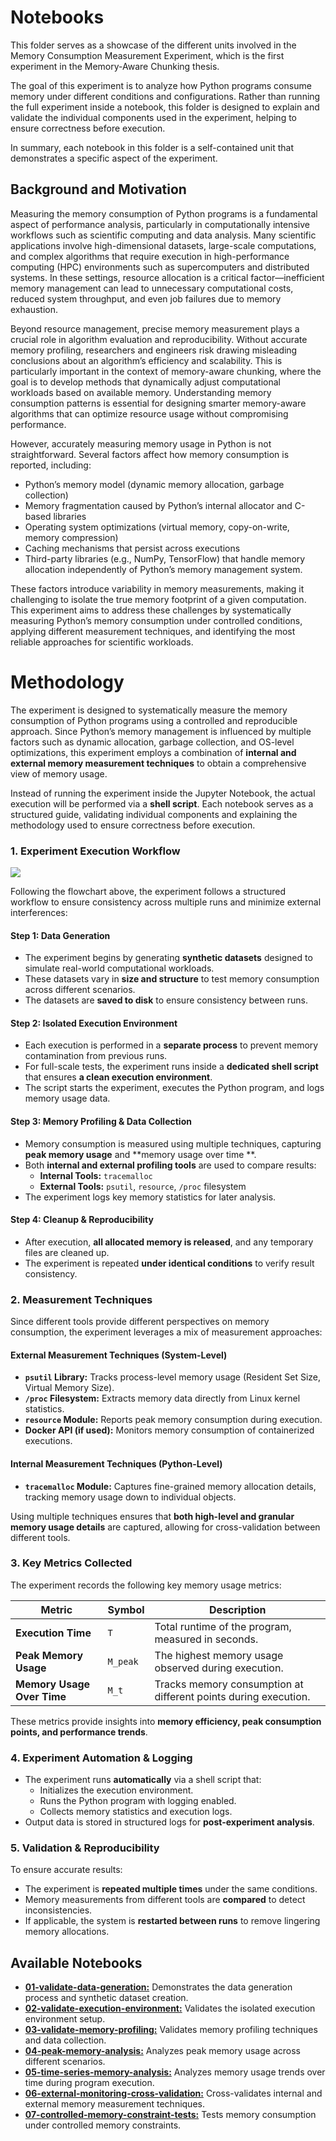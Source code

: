 # Notebooks

This folder serves as a showcase of the different units involved in the Memory Consumption Measurement Experiment, which
is the first experiment in the Memory-Aware Chunking thesis.

The goal of this experiment is to analyze how Python programs consume memory under different conditions and
configurations.
Rather than running the full experiment inside a notebook, this folder is designed to explain and validate the
individual components used in the experiment, helping to ensure correctness before execution.

In summary, each notebook in this folder is a self-contained unit that demonstrates a specific aspect of the experiment.

## Background and Motivation

Measuring the memory consumption of Python programs is a fundamental aspect of performance analysis, particularly in
computationally intensive workflows such as scientific computing and data analysis.
Many scientific applications involve high-dimensional datasets, large-scale computations, and complex algorithms that
require execution in high-performance computing (HPC) environments such as supercomputers and distributed systems.
In these settings, resource allocation is a critical factor—inefficient memory management can lead to unnecessary
computational costs, reduced system throughput, and even job failures due to memory exhaustion.

Beyond resource management, precise memory measurement plays a crucial role in algorithm evaluation and reproducibility.
Without accurate memory profiling, researchers and engineers risk drawing misleading conclusions about an algorithm’s
efficiency and scalability.
This is particularly important in the context of memory-aware chunking, where the goal is to develop methods that
dynamically adjust computational workloads based on available memory.
Understanding memory consumption patterns is essential for designing smarter memory-aware algorithms that can optimize
resource usage without compromising performance.

However, accurately measuring memory usage in Python is not straightforward.
Several factors affect how memory consumption is reported, including:

- Python’s memory model (dynamic memory allocation, garbage collection)
- Memory fragmentation caused by Python’s internal allocator and C-based libraries
- Operating system optimizations (virtual memory, copy-on-write, memory compression)
- Caching mechanisms that persist across executions
- Third-party libraries (e.g., NumPy, TensorFlow) that handle memory allocation independently of Python’s memory
  management system.

These factors introduce variability in memory measurements, making it challenging to isolate the true memory footprint
of a given computation.
This experiment aims to address these challenges by systematically measuring Python’s memory consumption under
controlled conditions, applying different measurement techniques, and identifying the most reliable approaches for
scientific workloads.

# Methodology

The experiment is designed to systematically measure the memory consumption of Python programs using a controlled and
reproducible approach.
Since Python’s memory management is influenced by multiple factors such as dynamic allocation, garbage collection, and
OS-level optimizations, this experiment employs a combination of **internal and external memory measurement techniques**
to obtain a comprehensive view of memory usage.

Instead of running the experiment inside the Jupyter Notebook, the actual execution will be performed via a **shell
script**.
Each notebook serves as a structured guide, validating individual components and explaining the methodology used to
ensure correctness before execution.

### 1. Experiment Execution Workflow

![](../../../thesis/assets/images/04-experiment-flowchart.png)

Following the flowchart above, the experiment follows a structured workflow to ensure consistency across multiple runs
and minimize external interferences:

#### **Step 1: Data Generation**

- The experiment begins by generating **synthetic datasets** designed to simulate real-world computational workloads.
- These datasets vary in **size and structure** to test memory consumption across different scenarios.
- The datasets are **saved to disk** to ensure consistency between runs.

#### **Step 2: Isolated Execution Environment**

- Each execution is performed in a **separate process** to prevent memory contamination from previous runs.
- For full-scale tests, the experiment runs inside a **dedicated shell script** that ensures **a clean execution
  environment**.
- The script starts the experiment, executes the Python program, and logs memory usage data.

#### **Step 3: Memory Profiling & Data Collection**

- Memory consumption is measured using multiple techniques, capturing **peak memory usage** and **memory usage over time
  **.
- Both **internal and external profiling tools** are used to compare results:
    - **Internal Tools:** `tracemalloc`
    - **External Tools:** `psutil`, `resource`, `/proc` filesystem
- The experiment logs key memory statistics for later analysis.

#### **Step 4: Cleanup & Reproducibility**

- After execution, **all allocated memory is released**, and any temporary files are cleaned up.
- The experiment is repeated **under identical conditions** to verify result consistency.

### 2. Measurement Techniques

Since different tools provide different perspectives on memory consumption, the experiment leverages a mix of
measurement approaches:

#### **External Measurement Techniques (System-Level)**

- **`psutil` Library:** Tracks process-level memory usage (Resident Set Size, Virtual Memory Size).
- **`/proc` Filesystem:** Extracts memory data directly from Linux kernel statistics.
- **`resource` Module:** Reports peak memory consumption during execution.
- **Docker API (if used):** Monitors memory consumption of containerized executions.

#### **Internal Measurement Techniques (Python-Level)**

- **`tracemalloc` Module:** Captures fine-grained memory allocation details, tracking memory usage down to individual
  objects.

Using multiple techniques ensures that **both high-level and granular memory usage details** are captured, allowing for
cross-validation between different tools.

### 3. Key Metrics Collected

The experiment records the following key memory usage metrics:

| Metric                     | Symbol   | Description                                                     |
|----------------------------|----------|-----------------------------------------------------------------|
| **Execution Time**         | `T`      | Total runtime of the program, measured in seconds.              |
| **Peak Memory Usage**      | `M_peak` | The highest memory usage observed during execution.             |
| **Memory Usage Over Time** | `M_t`    | Tracks memory consumption at different points during execution. |

These metrics provide insights into **memory efficiency, peak consumption points, and performance trends**.

### 4. Experiment Automation & Logging

- The experiment runs **automatically** via a shell script that:
    - Initializes the execution environment.
    - Runs the Python program with logging enabled.
    - Collects memory statistics and execution logs.
- Output data is stored in structured logs for **post-experiment analysis**.

### 5. Validation & Reproducibility

To ensure accurate results:

- The experiment is **repeated multiple times** under the same conditions.
- Memory measurements from different tools are **compared** to detect inconsistencies.
- If applicable, the system is **restarted between runs** to remove lingering memory allocations.

## Available Notebooks

- [**01-validate-data-generation:**](./01-data-generation.ipynb) Demonstrates the data generation process and
  synthetic dataset creation.
- [**02-validate-execution-environment:**](./02-execution-environment.ipynb) Validates the isolated execution
  environment setup.
- [**03-validate-memory-profiling:**](./03-memory-profiling.ipynb) Validates memory profiling techniques and
  data collection.
- [**04-peak-memory-analysis:**](./04-peak-memory-analysis.ipynb) Analyzes peak memory usage across different
  scenarios.
- [**05-time-series-memory-analysis:**](./05-time-series-memory-analysis.ipynb) Analyzes memory usage trends over time
  during program execution.
- [**06-external-monitoring-cross-validation:**](./06-external-monitoring-cross-validation.ipynb) Cross-validates
  internal and external memory measurement techniques.
- [**07-controlled-memory-constraint-tests:**](./04-memory-pressure.ipynb) Tests memory consumption
  under controlled memory constraints.

